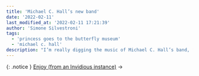 ```yaml
---
title: 'Michael C. Hall’s new band'
date: '2022-02-11'
last_modified_at: '2022-02-11 17:21:39' 
author: 'Simone Silvestroni'
tags:
  - 'princess goes to the butterfly museum'
  - 'michael c. hall'
description: "I’m really digging the music of Michael C. Hall’s band, ‘Princess Goes to the Butterfly Museum’. Here’s a playlist on YouTube with my current top five."
---
```

{: .notice }
[Enjoy (from an Invidious instance)](https://y.com.sb/playlist?list=PLR26aYJQa09NZsLFZ78orR2uVWrHhjp-Q)&nbsp;→